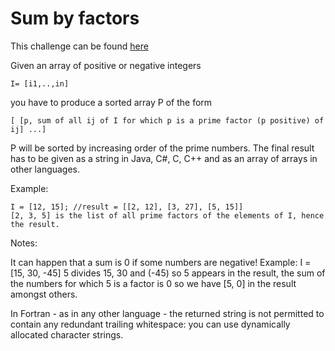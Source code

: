 # Sum by factors

This challenge can be found [here](https://www.codewars.com/kata/54d496788776e49e6b00052f)

Given an array of positive or negative integers

`I= [i1,..,in]`

you have to produce a sorted array P of the form

`[ [p, sum of all ij of I for which p is a prime factor (p positive) of ij] ...]`

P will be sorted by increasing order of the prime numbers. The final result has to be given as a string in Java, C#, C, C++ and as an array of arrays in other languages.

Example:

```
I = [12, 15]; //result = [[2, 12], [3, 27], [5, 15]]
[2, 3, 5] is the list of all prime factors of the elements of I, hence the result.
```

Notes:

It can happen that a sum is 0 if some numbers are negative!
Example: I = [15, 30, -45] 5 divides 15, 30 and (-45) so 5 appears in the result, the sum of the numbers for which 5 is a factor is 0 so we have [5, 0] in the result amongst others.

In Fortran - as in any other language - the returned string is not permitted to contain any redundant trailing whitespace: you can use dynamically allocated character strings.
